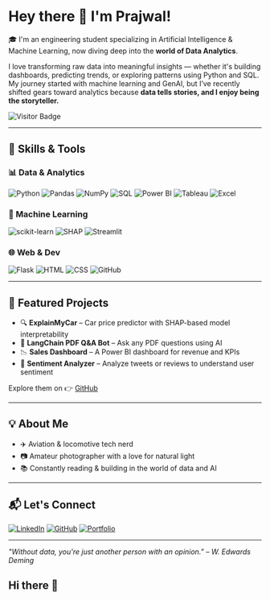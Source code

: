 # Hey there 👋 I'm Prajwal!

🎓 I'm an engineering student specializing in Artificial Intelligence & Machine Learning, now diving deep into the **world of Data Analytics**.

I love transforming raw data into meaningful insights — whether it's building dashboards, predicting trends, or exploring patterns using Python and SQL.  
My journey started with machine learning and GenAI, but I’ve recently shifted gears toward analytics because **data tells stories, and I enjoy being the storyteller.**

![Visitor Badge](https://komarev.com/ghpvc/?username=prajwalhp15&style=flat-square&color=blue)

---

## 🚀 Skills & Tools

### 📊 Data & Analytics
![Python](https://img.shields.io/badge/Python-3776AB?style=for-the-badge&logo=python&logoColor=white)
![Pandas](https://img.shields.io/badge/Pandas-150458?style=for-the-badge&logo=pandas)
![NumPy](https://img.shields.io/badge/Numpy-013243?style=for-the-badge&logo=numpy&logoColor=white)
![SQL](https://img.shields.io/badge/SQL-4479A1?style=for-the-badge&logo=postgresql&logoColor=white)
![Power BI](https://img.shields.io/badge/Power%20BI-F2C811?style=for-the-badge&logo=powerbi&logoColor=black)
![Tableau](https://img.shields.io/badge/Tableau-E97627?style=for-the-badge&logo=tableau&logoColor=white)
![Excel](https://img.shields.io/badge/Excel-217346?style=for-the-badge&logo=microsoft-excel&logoColor=white)

### 🤖 Machine Learning
![scikit-learn](https://img.shields.io/badge/scikit--learn-F7931E?style=for-the-badge&logo=scikit-learn&logoColor=white)
![SHAP](https://img.shields.io/badge/SHAP-%237D3C98?style=for-the-badge)
![Streamlit](https://img.shields.io/badge/Streamlit-FF4B4B?style=for-the-badge&logo=streamlit&logoColor=white)

### 🌐 Web & Dev
![Flask](https://img.shields.io/badge/Flask-000000?style=for-the-badge&logo=flask)
![HTML](https://img.shields.io/badge/HTML5-E34F26?style=for-the-badge&logo=html5)
![CSS](https://img.shields.io/badge/CSS3-1572B6?style=for-the-badge&logo=css3)
![GitHub](https://img.shields.io/badge/GitHub-181717?style=for-the-badge&logo=github)

---

## 📁 Featured Projects

- 🔍 **ExplainMyCar** – Car price predictor with SHAP-based model interpretability  
- 📄 **LangChain PDF Q&A Bot** – Ask any PDF questions using AI  
- 📉 **Sales Dashboard** – A Power BI dashboard for revenue and KPIs  
- 💬 **Sentiment Analyzer** – Analyze tweets or reviews to understand user sentiment  

Explore them on 👉 [GitHub](https://github.com/prajwalhp15?tab=repositories)

---

## 💡 About Me

- ✈️ Aviation & locomotive tech nerd
- 📷 Amateur photographer with a love for natural light
- 📚 Constantly reading & building in the world of data and AI

---

## 📬 Let's Connect

[![LinkedIn](https://img.shields.io/badge/LinkedIn-0A66C2?style=for-the-badge&logo=linkedin&logoColor=white)](https://linkedin.com/in/prajwalhp15)
[![GitHub](https://img.shields.io/badge/GitHub-171515?style=for-the-badge&logo=github)](https://github.com/prajwalhp15)
[![Portfolio](https://img.shields.io/badge/Portfolio-121212?style=for-the-badge&logo=vercel&logoColor=white)](https://prajwalhp15.github.io/prajwalhp.github.io/)

---

*"Without data, you're just another person with an opinion." – W. Edwards Deming*

## Hi there 👋

<!--
**prajwalhp15/prajwalhp15** is a ✨ _special_ ✨ repository because its `README.md` (this file) appears on your GitHub profile.

Here are some ideas to get you started:

- 🔭 I’m currently working on ...
- 🌱 I’m currently learning ...
- 👯 I’m looking to collaborate on ...
- 🤔 I’m looking for help with ...
- 💬 Ask me about ...
- 📫 How to reach me: ...
- 😄 Pronouns: ...
- ⚡ Fun fact: ...
-->
